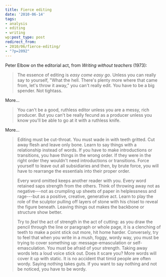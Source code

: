 ```yaml
---
title: Fierce editing
date: '2010-06-14'
tags:
- analysis
- editing
- writing
wp:post_type: post
redirect_from:
- 2010/06/fierce-editing/
- "?p=2092"
---
```


Peter Elbow on the editorial act, from _Writing without teachers_ (1973):

> The essence of editing is _easy come easy go_. Unless you can really say to yourself, "What the hell. There's plenty more where that came from, let's throw it away," you can't really edit. You have to be a big spender. Not tightass.

More...

> You can't be a good, ruthless editor unless you are a messy, rich producer. But you can't be really fecund as a producer unless you know you'll be able to go at it with a ruthless knife.

More...

> Editing must be cut-throat. You must wade in with teeth gritted. Cut away flesh and leave only bone. Learn to say things with a relationship instead of words. If you have to make introductions or transitions, you have things in the wrong order. If they were in the right order they wouldn't need introductions or transitions. Force yourself to leave out all subsidiaries and then, by brute force, you will have to rearrange the essentials into their proper order.
>
> Every word omitted keeps another reader with you. Every word retained saps strength from the others. Think of throwing away not as negative---not as crumpling up sheets of paper in helplessness and rage---but as a positive, creative, generative act. Learn to play the role of the sculptor pulling off layers of stone with his chisel to reveal the figure beneath. Leaving things out makes the backbone or structure show better.
>
> Try to _feel_ the act of strength in the act of cutting: as you draw the pencil through the line or paragraph or whole page, it is a clenching of teeth to make a point stick out more, hit home harder. Conversely, try to feel that when you write in a mush, foggy, wordy way, you must be trying to cover something up: message-emasculation or self-emasculation. You must be afraid of your strength. Taking away words lets a loud voice stick out. Does it scare you? More words will cover it up with static. It is no accident that timid people are often wordy. Saying nothing takes guts. If you want to say nothing and not be noticed, you have to be wordy.
